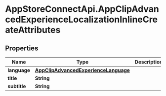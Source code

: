 # AppStoreConnectApi.AppClipAdvancedExperienceLocalizationInlineCreateAttributes

## Properties

Name | Type | Description | Notes
------------ | ------------- | ------------- | -------------
**language** | [**AppClipAdvancedExperienceLanguage**](AppClipAdvancedExperienceLanguage.md) |  | [optional] 
**title** | **String** |  | [optional] 
**subtitle** | **String** |  | [optional] 


